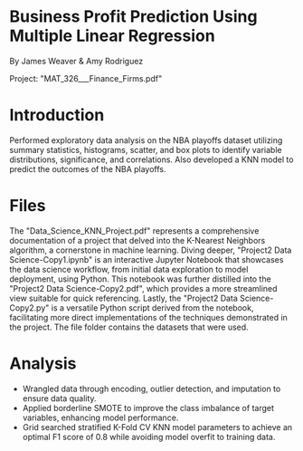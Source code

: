 # Business Profit Prediction Using Multiple Linear Regression

By James Weaver & Amy Rodriguez

Project: "MAT_326___Finance_Firms.pdf"

# Introduction
Performed exploratory data analysis on the NBA playoffs dataset utilizing summary statistics, histograms, scatter,
and box plots to identify variable distributions, significance, and correlations. Also developed a KNN model to predict the outcomes of the NBA playoffs.

# Files
The "Data_Science_KNN_Project.pdf" represents a comprehensive documentation of a project that delved into the K-Nearest Neighbors algorithm, a cornerstone in machine learning. Diving deeper, "Project2 Data Science-Copy1.ipynb" is an interactive Jupyter Notebook that showcases the data science workflow, from initial data exploration to model deployment, using Python. This notebook was further distilled into the "Project2 Data Science-Copy2.pdf", which provides a more streamlined view suitable for quick referencing. Lastly, the "Project2 Data Science-Copy2.py" is a versatile Python script derived from the notebook, facilitating more direct implementations of the techniques demonstrated in the project. The file folder contains the datasets that were used.

# Analysis
- Wrangled data through encoding, outlier detection, and imputation to ensure data quality.
- Applied borderline SMOTE to improve the class imbalance of target variables, enhancing model performance.
- Grid searched stratified K-Fold CV KNN model parameters to achieve an optimal F1 score of 0.8 while avoiding
model overfit to training data.
